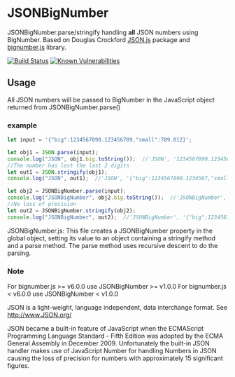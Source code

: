 # JSONBigNumber

JSONBigNumber.parse/stringify handling **all** JSON numbers using BigNumber.
Based on Douglas Crockford [JSON.js](https://github.com/douglascrockford/JSON-js)
package and [bignumber.js](https://github.com/MikeMcl/bignumber.js) library.

[![Build Status](https://travis-ci.org/wbuss/JSONBigNumber.svg?branch=master)](https://travis-ci.org/wbuss/JSONBigNumber)
[![Known Vulnerabilities](https://snyk.io/test/github/wbuss/jsonbignumber/badge.svg)](https://snyk.io/test/github/wbuss/jsonbignumber)

## Usage

All JSON numbers will be passed to BigNumber in the JavaScript object returned from
JSONBigNumber.parse()

### example
```js
let input = '{"big":1234567890.123456789,"small":789.012}';

let obj1 = JSON.parse(input);
console.log("JSON", obj1.big.toString());  //'JSON', '1234567890.1234567'
//The number has lost the last 2 digits
let out1 = JSON.stringify(obj1);
console.log("JSON", out1);  //'JSON', '{"big":1234567890.1234567,"small":789.012}'

let obj2 = JSONBigNumber.parse(input);
console.log("JSONBigNumber", obj2.big.toString());  //'JSONBigNumber', '1234567890.123456789'
//No loss of precision
let out2 = JSONBigNumber.stringify(obj2);
console.log("JSONBigNumber", out2);  //'JSONBigNumber', '{"big":1234567890.123456789,"small":789.012}'
```
JSONBigNumber.js: This file creates a JSONBigNumber property in the global object,
setting its value to an object containing a stringify
method and a parse method. The parse method uses recursive descent to do the
parsing.

### Note
For bignumber.js >= v6.0.0 use JSONBigNumber >= v1.0.0
For bignumber.js < v6.0.0 use JSONBigNumber < v1.0.0

JSON is a light-weight, language independent, data interchange format.
See http://www.JSON.org/

JSON became a built-in feature of JavaScript when the ECMAScript Programming
Language Standard - Fifth Edition was adopted by the ECMA General Assembly
in December 2009. Unfortunately the built-in JSON handler makes use of JavaScript
Number for handling Numbers in JSON causing the loss of precision for numbers
with approximately 15 significant figures.
